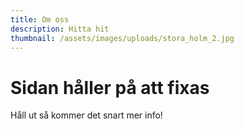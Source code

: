 ```yaml
---
title: Om oss
description: Hitta hit
thumbnail: /assets/images/uploads/stora_holm_2.jpg
---
```

# Sidan håller på att fixas

Håll ut så kommer det snart mer info!